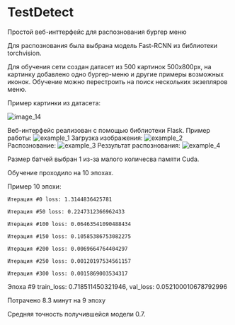 # TestDetect
Простой веб-инттерфейс для распознования бургер меню

Для распознования была выбрана модель Fast-RCNN из библиотеки torchvision.

Для обучения сети создан датасет из 500 картинок 500х800px, на картинку добавлено одно бургер-меню и другие примеры возможных иконок. Обучение можно перестроить на поиск нескольких экзепляров меню.

Пример картинки из датасета:

![image_14](https://github.com/ChEktn/TestDetect/assets/131896441/ee241ccc-cb10-4e9f-ba59-025bc7b12535)

Веб-интерфейс реализован с помощью библиотеки Flask.
Пример работы:
![example_1](https://github.com/ChEktn/TestDetect/assets/131896441/defd2237-e11d-470d-a410-aa713ae0a4ea)
Загрузка изображения:
![example_2](https://github.com/ChEktn/TestDetect/assets/131896441/712becf5-187c-460f-9ce7-0980a9546c19)
Распознование:
![example_3](https://github.com/ChEktn/TestDetect/assets/131896441/c6c263a8-2a8a-4fb0-aa8d-41f1f3d239a5)
Реззультат распознования:
![example_4](https://github.com/ChEktn/TestDetect/assets/131896441/5500d52e-f0c3-4f0b-94a2-8f1cff2c924c)

Размер батчей выбран 1 из-за малого количесва памяти Cuda.

Обучение проходило на 10 эпохах.

Пример 10 эпохи:

	Итерация #0 loss: 1.3144836425781
	
	Итерация #50 loss: 0.2247312366962433
	
	Итерация #100 loss: 0.06463541090488434
	
	Итерация #150 loss: 0.10585386753082275
	
	Итерация #200 loss: 0.0069664764404297
	
	Итерация #250 loss: 0.00120197534561157
	
	Итерация #300 loss: 0.0015869003534317
	
Эпоха #9 train_loss: 0.718511450321946, val_loss: 0.052100010678792996

Потрачено 8.3 минут на 9 эпоху

Средняя точность получившейся модели 0.7.

